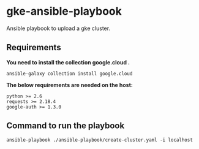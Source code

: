 # gke-ansible-playbook
Ansible playbook to upload a gke cluster.

## Requirements
**You need to install the collection google.cloud .**
```
ansible-galaxy collection install google.cloud
```

**The below requirements are needed on the host:**
```
python >= 2.6
requests >= 2.18.4
google-auth >= 1.3.0
```

## Command to run the playbook
```
ansible-playbook ./ansible-playbook/create-cluster.yaml -i localhost
```
